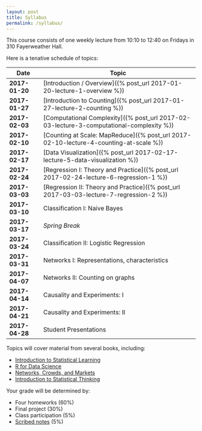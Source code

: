 ```yaml
---
layout: post
title: Syllabus
permalink: /syllabus/
---
```


This course consists of one weekly lecture from 10:10 to 12:40 on Fridays in 310 Fayerweather Hall.

Here is a tenative schedule of topics:

|Date|Topic|
|----|-----|
|**2017-01-20**| [Introduction / Overview]({% post_url 2017-01-20-lecture-1-overview %}) |
|**2017-01-27**| [Introduction to Counting]({% post_url 2017-01-27-lecture-2-counting %}) |
|**2017-02-03**| [Computational Complexity]({% post_url 2017-02-03-lecture-3-computational-complexity %}) |
|**2017-02-10**| [Counting at Scale: MapReduce]({% post_url 2017-02-10-lecture-4-counting-at-scale %}) |
|**2017-02-17**| [Data Visualization]({% post_url 2017-02-17-lecture-5-data-visualization %}) |
|**2017-02-24**| [Regression I: Theory and Practice]({% post_url 2017-02-24-lecture-6-regression-1 %}) |
|**2017-03-03**| [Regression II: Theory and Practice]({% post_url 2017-03-03-lecture-7-regression-2 %}) |
|**2017-03-10**| Classification I: Naive Bayes |
|**2017-03-17**| *Spring Break*|
|**2017-03-24**| Classification II: Logistic Regression |
|**2017-03-31**| Networks I: Representations, characteristics |
|**2017-04-07**| Networks II: Counting on graphs |
|**2017-04-14**| Causality and Experiments: I |
|**2017-04-21**| Causality and Experiments: II |
|**2017-04-28**| Student Presentations|

Topics will cover material from several books, including:

* [Introduction to Statistical Learning](http://www-bcf.usc.edu/~gareth/ISL/)
* [R for Data Science](http://r4ds.had.co.nz/)
* [Networks, Crowds, and Markets](http://www.cs.cornell.edu/home/kleinber/networks-book/)
* [Introduction to Statistical Thinking](http://pluto.huji.ac.il/~msby/StatThink/index.html)

Your grade will be determined by:

* Four homeworks (60%)
* Final project (30%)
* Class participation (5%)
* [Scribed notes](/scribing) (5%)
